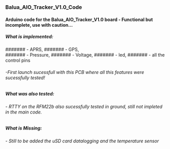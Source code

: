 ### Balua_AIO_Tracker_V1.0_Code


#### Arduino code for the Balua_AIO_Tracker_V1.0 board - Functional but incomplete, use with caution...

##### What is implemented:

####### - APRS, 
####### - GPS,    
####### - Pressure,
####### - Voltage,
####### - led, 
####### - all the control pins 

###### -First launch sucessfull with this PCB where all this features were sucessfully tested!

##### What was also tested:

###### - RTTY on the RFM22b also sucessfully tested in ground, still not impleted in the main code.

##### What is Missing:

###### - Still to be added the uSD card datalogging and the temperature sensor


